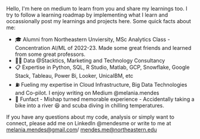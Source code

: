 Hello, I'm here on medium to learn from you and share my learnings too. I try to follow a learning roadmap by implementing what I learn and occassionally post my learnings and projects here. Some quick facts about me:
 - 🎓 Alumni from Northeastern Unviersity, MSc Analytics Class - Concentration AI/ML of 2022-23. Made some great friends and learned from some great professors. 
 - 🧑‍🏭 Data @Stacktics, Marketing and Technology Consultancy
 - 📋 Expertise in Python, SQL, R Studio, Matlab, GCP, Snowflake, Google Stack, Tableau, Power Bi, Looker, UnicaIBM, etc
 - ⛽ Fueling my expertise in Cloud Infrastructure, Big Data Technologies and Co-pilot. I enjoy writing on Medium @melania.mendes 
 - 🌝 Funfact - Mishap turned memorable experience - Accidentally taking a bike into a river  😆 and scuba diving in chilling temperatures.

If you have any questions about my code, analysis or simply want to connect, please add me on LinkedIn @mendesme or write to me at melania.mendes@gmail.com/ mendes.me@northeastern.edu
